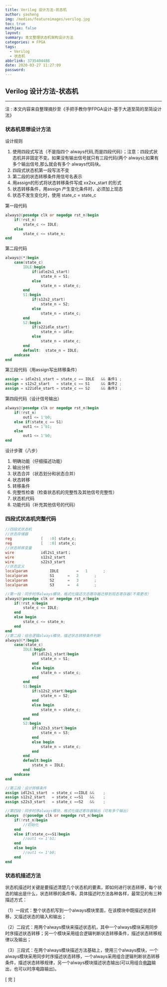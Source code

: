 ```yaml
---
title: Verilog 设计方法-状态机
author: yasheng
img: /medias/featureimages/verilog.jpg
toc: true
mathjax: false
layout: 
summary: 本文整理状态机架构设计方法
categories: ☸ FPGA
tags:
  - Verilog
  - 状态机
abbrlink: 3735404488
date: 2020-03-27 11:27:09
password:
---
```


## Verilog 设计方法-状态机

---

注 : 本文内容来自整理摘抄至《手把手教你学FPGA设计-基于大道至简的至简设计法》

### **状态机思想设计方法**

设计规则

1. 使用四段式写法（不是指四个 always代码,而是四段代码）；注意：四段式状态机并非固定不变。如果没有输出信号就只有三段代码(两个 always);如果有多个输出信号,那么就会有多个 always代码块。
2. 四段式状态机第一段写法不变
3. 第二段的状态转移条件用信号名表示
4. 用assign的形式将状态转移条件写成 xx2xx_start 的形式
5. 状态转移条件，用assign 产生变化条件时，必须加上现态
6. 状态不发生变化时，使用 state_c = state_c

第一段代码

```verilog
always@(posedge clk or negedge rst_n)begin    
    if(!rst_n)        
        state_c <= IDLE;    
    else        
        state_c <= state_n; 
end
```

第二段代码

```verilog
always@(*)begin    
    case(state_c)        
        IDLE:begin            
            if(idle2s1_start)                
                state_n = S1;            
            else                
                state_n = state_c;        
        end        
        S1:begin            
            if(s12s2_start)                
                state_n = S2;            
            else                
                state_n = state_c;        
        end        
        S2:begin            
            if(s22idle_start)                
                state_n = idle;            
            else                
                state_n = state_c;        
        end        
        default:  state_n = IDLE;     
    endcase 
end
```

第三段代码（用assign写出转移条件）

```verilog
assign = idle2s1_start = state_c == IDLE   && 条件1 ; 
assign = s12s2_start   = state_c == S1 	   && 条件2 ; 
assign = s22idle_start = state_c == S2     && 条件3 ;
```

第四段代码（设计信号输出）

```verilog
always@(posedge clk or negedge rst_n)begin    
    if(!rst_n)        
        out1 <= 1'b0;    
    else if(state_c == S1)        
        out1 <= 1'b1;    
    else        
        out1 <= 1'b0; 
end
```

设计步骤（八步）

1. 明确功能（仔细描述功能）
2. 输出分析
3. 状态合并（状态划分和状态合并）
4. 状态转移
5. 转移条件
6. 完整性检查（检查状态机的完整性及其他信号完整性）
7. 状态机代码
8. 功能代码（补充其他信号的代码）

### 四段式状态机完整代码

```verilog
//四段式状态机
//状态存储器
reg				[	:0]	state_c;
reg				[	:0]	state_c;
//状态转移变量
wire			idl2s1_start；
wire			s12s2_start
wire			s22s3_start
//状态定义
localparam			IDLE		=	1		;
localparam			S1		=	2		;
localparam			S2		=	3		;
localparam			S3		=	4		;

//第一段：同步时序always模块，格式化描述次态寄存器迁移到现态寄存器(不需更改）
always@(posedge clk or negedge rst_n)begin
    if(!rst_n)begin
        state_c <= IDLE;
    end
    else begin
        state_c <= state_n;
    end
end
//第二段：组合逻辑always模块，描述状态转移条件判断
always@(*)begin
    case(state_c)
        IDLE:begin
            if(idl2s1_start)begin
                state_n = S1;
            end
            else begin
                state_n = state_c;
            end
        end
        S1:begin
            if(s12s2_start)begin
                state_n = S2;
            end
            else begin
                state_n = state_c;
            end
        end
        S2:begin
            if(s22s3_start)begin
                state_n = S3;
            end
            else begin
                state_n = state_c;
            end
        end
        default:begin
            state_n = IDLE;
        end
    endcase
end

//第三段：设计转移条件
assign idl2s1_start  = state_c ==IDLE && 	;
assign s12s2_start   = state_c ==S1   && 	;
assign s22s3_start   = state_c ==S2   && 	;

//第四段：同步时序always模块，格式化描述寄存器输出（可有多个输出）
always  @(posedge clk or negedge rst_n)begin
    if(!rst_n)begin     
        //初始化
    end
    else if(state_c==S1)begin
        //out1 <= 1'b1;
    end
    else begin
        //out1 <= 1'b0;
    end
end
```



### 状态机描述方法

状态机描述时关键是要描述清楚几个状态机的要素，即如何进行状态转移，每个状态的输出是什么，状态转移的条件等。具体描述时方法各种各样，最常见的有三种描述方式：

（1）一段式：整个状态机写到一个always模块里面，在该模块中既描述状态转移，又描述状态的输入和输出；

（2）二段式：用两个always模块来描述状态机，其中一个always模块采用同步时序描述状态转移；另一个模块采用组合逻辑判断状态转移条件，描述状态转移规律以及输出；

（3）三段式：在两个always模块描述方法基础上，使用三个always模块，一个always模块采用同步时序描述状态转移，一个always采用组合逻辑判断状态转移条件，描述状态转移规律，另一个always模块描述状态输出(可以用组合[电路](http://bbs.elecfans.com/zhuti_dianlu_1.html)输出，也可以时序电路输出)。

 

[  完  ]